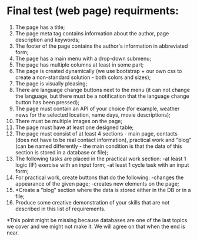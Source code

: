 # Final test (web page) requirments:

1. The page has a title;
2. The page meta tag contains information about the author, page description and keywords;
3. The footer of the page contains the author's information in abbreviated form;
4. The page has a main menu with a drop-down submenu;
5. The page has multiple columns at least in some part;
6. The page is created dynamically (we use bootstrap + our own css to create a non-standard solution - both colors and sizes);
7. The page is visually pleasing;
8. There are language change buttons next to the menu (it can not change the language, but there must be a notification that the language change button has been            pressed);
9. The page must contain an API of your choice (for example, weather news for the selected location, name days, movie descriptions);
10. There must be multiple images on the page;
11. The page must have at least one designed table;
12. The page must consist of at least 4 sections - main page, contacts (does not have to be real contact information), practical work and "blog" (can be named               differently -  the main condition is that the data of this section is stored in a database or file);
13. The following tasks are placed in the practical work section:
    -at least 1 logic (IF) exercise with an input form;
    -at least 1 cycle task with an input form;
14. For practical work, create buttons that do the following:
    -changes the appearance of the given page;
    -creates new elements on the page;
15. *Create a "blog" section where the data is stored either in the DB or in a file;
16. Produce some creative demonstration of your skills that are not described in this list of requirements.

*This point might be missing because databases are one of the last topics we cover and we might not make it. We will agree on that when the end is near.
